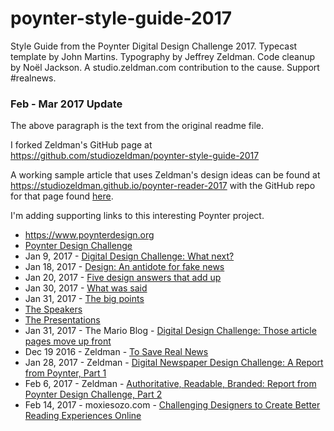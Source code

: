 # poynter-style-guide-2017

Style Guide from the Poynter Digital Design Challenge 2017. Typecast template by John Martins. Typography by Jeffrey Zeldman. Code cleanup by Noël Jackson. A studio.zeldman.com contribution to the cause. Support #realnews.


### Feb - Mar 2017 Update

The above paragraph is the text from the original readme file.

I forked Zeldman's GitHub page at <https://github.com/studiozeldman/poynter-style-guide-2017>

A working sample article that uses Zeldman's design ideas can be found at <https://studiozeldman.github.io/poynter-reader-2017> with the GitHub repo for that page found [here](https://github.com/studiozeldman/poynter-reader-2017).


I'm adding supporting links to this interesting Poynter project.

* <https://www.poynterdesign.org>
* [Poynter Design Challenge](https://library.fora.tv/conference/poynter_digital_design_challenge)
* Jan 9, 2017 - [Digital Design Challenge: What next?](https://www.poynterdesign.org/blogs/2017/1/9/digital-design-challenge-what-next)
* Jan 18, 2017 - [Design: An antidote for fake news](https://www.poynterdesign.org/blogs/2017/1/18/design-an-antidote-for-fake-news)
* Jan 20, 2017 - [Five design answers that add up](https://www.poynterdesign.org/blogs/2017/1/20/five-design-answers-that-add-up)
* Jan 30, 2017 - [What was said](https://www.poynterdesign.org/blogs/2017/1/30/what-was-said)
* Jan 31, 2017 - [The big points](https://www.poynterdesign.org/blogs/2017/1/31/the-big-points)
* [The Speakers](https://www.poynterdesign.org/speakers)
* [The Presentations](https://www.poynterdesign.org/presentations)
* Jan 31, 2017 - The Mario Blog - [Digital Design Challenge: Those article pages move up front](http://garciamedia.com/blog/digital_design_challenge_those_article_pages_move_up_front)
* Dec 19 2016 - Zeldman - [To Save Real News](http://www.zeldman.com/2016/12/19/save-real-news)
* Jan 28, 2017 - Zeldman - [Digital Newspaper Design Challenge: A Report from Poynter, Part 1](http://www.zeldman.com/2017/01/28/digital-newspaper-design-challenge-report-poynter-part-1/)
* Feb 6, 2017 - Zeldman - [Authoritative, Readable, Branded: Report from Poynter Design Challenge, Part 2](http://www.zeldman.com/2017/02/06/readable-branded-design)
* Feb 14, 2017 - moxiesozo.com - [Challenging Designers to Create Better Reading Experiences Online](https://moxiesozo.com/2017/02/14/roger-black-challenging-designers-create-better-reading-experiences-online)
